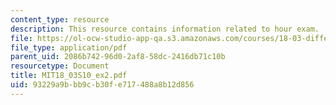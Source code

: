 ```yaml
---
content_type: resource
description: This resource contains information related to hour exam.
file: https://ol-ocw-studio-app-qa.s3.amazonaws.com/courses/18-03-differential-equations-spring-2010/93229a9bbb9cb30fe717488a8b12d856_MIT18_03S10_ex2.pdf
file_type: application/pdf
parent_uid: 2086b742-96d0-2af8-58dc-2416db71c10b
resourcetype: Document
title: MIT18_03S10_ex2.pdf
uid: 93229a9b-bb9c-b30f-e717-488a8b12d856
---
```

